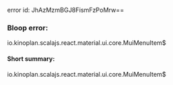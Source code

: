 error id: JhAzMzmBGJ8FismFzPoMrw==
### Bloop error:

io.kinoplan.scalajs.react.material.ui.core.MuiMenuItem$
#### Short summary: 

io.kinoplan.scalajs.react.material.ui.core.MuiMenuItem$